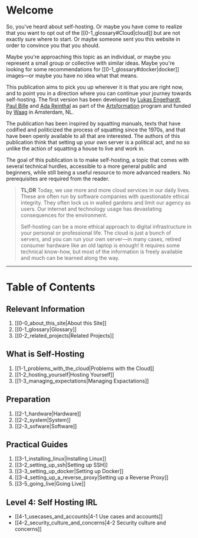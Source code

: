 # Welcome

So, you've heard about self-hosting. Or maybe you have come to realize that you want to opt out of the [[0-1_glossary#Cloud|cloud]] but are not exactly sure where to start. Or maybe someone sent you this website in order to convince you that you should.

Maybe you're approaching this topic as an individual, or maybe you represent a small group or collective with similar ideas. Maybe you're looking for some recommendations for [[0-1_glossary#docker|docker]] images—or maybe you have no idea what that means.

This publication aims to pick you up wherever it is that you are right now, and to point you in a direction where you can continue your journey towards self-hosting.  The first version has been developed by [Lukas Engelhardt](https://lukasengelhardt.net/), [Paul Bille](https://paulbille.com/) and [Ada Reinthal](https://ada.gallery/) as part of the [Artsformation](https://waag.org/en/project/artsformation/) program and funded by [Waag](https://waag.org/en/) in Amsterdam, NL.

The publication has been inspired by squatting manuals, texts that have codified and politicized the process of squatting since the 1970s, and that have been openly available to all that are interested. The authors of this publication think that setting up your own server is a political act, and no so unlike the action of squatting a house to live and work in.

The goal of this publication is to make self-hosting, a topic that comes with several technical hurdles, accessible to a more general public and beginners, while still being a useful resource to more advanced readers. No prerequisites are required from the reader.

>**TL;DR**
>Today, we use more and more cloud services in our daily lives. These are often run by software companies with questionable ethical integrity. They often lock us in walled gardens and limit our agency as users. Our internet and technology usage has devastating consequences for the environment.
>
>Self-hosting can be a more ethical approach to digital infrastructure in your personal or professional life. The cloud is just a bunch of servers, and you can run your own server—in many cases, retired consumer hardware like an old laptop is enough! It requires some technical know-how, but most of the information is freely available and much can be learned along the way.

---
# Table of Contents

## Relevant Information

1. [[0-0_about_this_site|About this Site]]
2. [[0-1_glossary|Glossary]]
3. [[0-2_related_projects|Related Projects]]

## What is Self-Hosting

1. [[1-1_problems_with_the_cloud|Problems with the Cloud]]
2. [[1-2_hosting_yourself|Hosting Yourself]]
3. [[1-3_managing_expectations|Managing Expactations]]

## Preparation

1. [[2-1_hardware|Hardware]]
2. [[2-2_system|System]]
3. [[2-3_sofware|Software]]

## Practical Guides

1. [[3-1_installing_linux|Installing Linux]]
2. [[3-2_setting_up_ssh|Setting up SSH]]
3. [[3-3_setting_up_docker|Setting up Docker]]
4. [[3-4_setting_up_a_reverse_proxy|Setting up a Reverse Proxy]]
5. [[3-5_going_live|Going Live]]

## Level 4: Self Hosting IRL

- [[4-1_usecases_and_accounts|4-1 Use cases and accounts]]
- [[4-2_security_culture_and_concerns|4-2 Security culture and concerns]]